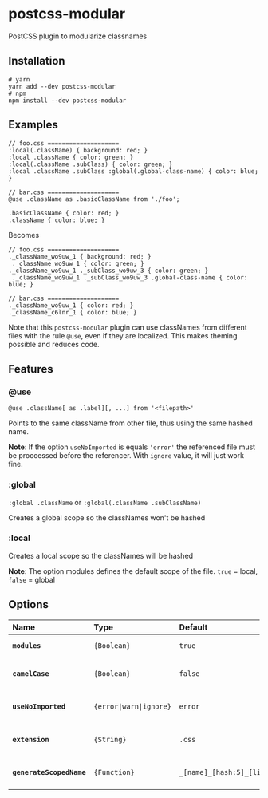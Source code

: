 # postcss-modular
PostCSS plugin to modularize classnames

## Installation
```
# yarn
yarn add --dev postcss-modular
# npm
npm install --dev postcss-modular
```

## Examples
```
// foo.css ====================
:local(.className) { background: red; }
:local .className { color: green; }
:local(.className .subClass) { color: green; }
:local .className .subClass :global(.global-class-name) { color: blue; }

// bar.css ====================
@use .className as .basicClassName from './foo';

.basicClassName { color: red; }
.className { color: blue; }
```
Becomes
```
// foo.css ====================
._className_wo9uw_1 { background: red; }
 ._className_wo9uw_1 { color: green; }
._className_wo9uw_1 ._subClass_wo9uw_3 { color: green; }
 ._className_wo9uw_1 ._subClass_wo9uw_3 .global-class-name { color: blue; }

// bar.css ====================
._className_wo9uw_1 { color: red; }
._className_c6lnr_1 { color: blue; }
```

Note that this `postcss-modular` plugin can use classNames from different files with the rule `@use`, even if they are localized. This makes theming possible and reduces code.

## Features

### @use
`@use .className[ as .label][, ...] from '<filepath>'`

Points to the same className from other file, thus using the same hashed name.

**Note**: If the option `useNoImported` is equals `'error'` the referenced file must be proccessed before the referencer. With `ignore` value, it will just work fine.

### :global
`:global .className` or `:global(.className .subClassName)`

Creates a global scope so the classNames won't be hashed

### :local

Creates a local scope so the classNames will be hashed

**Note**: The option modules defines the default scope of the file. `true` = local, `false` = global



## Options

|Name|Type|Default|Description|
|:--|:--|:-----|:----------|
|**`modules`**|`{Boolean}`|`true`|Enable/Disable CSS Modules|
|**`camelCase`**|`{Boolean}`|`false`|Export Classnames in CamelCase|
|**`useNoImported`**|`{error\|warn\|ignore}`|`error`|Handle no imported css files in @use |
|**`extension`**|`{String}`|`.css`|File extension when omitted in @use |
|**`generateScopedName`**|`{Function}`|`_[name]_[hash:5]_[lineNumber]`|Arguments: className, cssBody|
